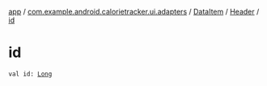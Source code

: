 [app](../../../index.md) / [com.example.android.calorietracker.ui.adapters](../../index.md) / [DataItem](../index.md) / [Header](index.md) / [id](./id.md)

# id

`val id: `[`Long`](https://kotlinlang.org/api/latest/jvm/stdlib/kotlin/-long/index.html)